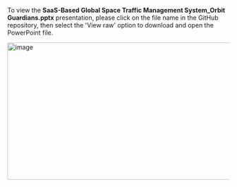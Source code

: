 To view the <b>SaaS-Based Global Space Traffic Management System_Orbit Guardians.pptx</b> presentation, please click on the file name in the GitHub repository, then select the 'View raw' option to download and open the PowerPoint file.

<img width="665" height="311" alt="image" src="https://github.com/user-attachments/assets/8770bddd-2e73-4a8b-bf88-317def1a3465" />

